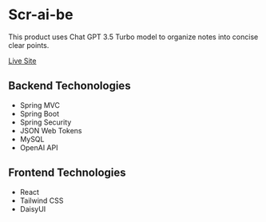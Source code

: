 # Scr-ai-be

This product uses Chat GPT 3.5 Turbo model to organize notes into concise clear points.

[Live Site](http://scraibeclient.s3-website.us-east-2.amazonaws.com/)


## Backend Techonologies
* Spring MVC
* Spring Boot 
* Spring Security
* JSON Web Tokens
* MySQL
* OpenAI API

## Frontend Technologies
* React
* Tailwind CSS
* DaisyUI